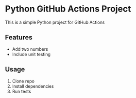 # Python GitHub Actions Project

This is a simple Python project for GitHub Actions

## Features

- Add two numbers
- Include unit testing

## Usage

1. Clone repo
2. Install dependencies
3. Run tests
